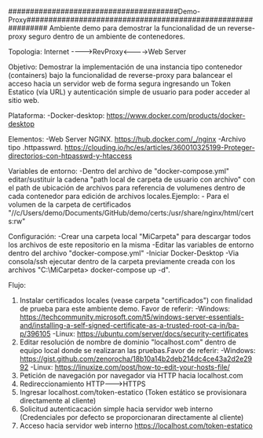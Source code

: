 #######################################Demo-Proxy#############################################################
Ambiente demo para demostrar la funcionalidad de un reverse-proxy seguro dentro de un ambiente de contenedores.

Topologia:
Internet ---->RevProxy<---->Web Server

Objetivo:
Demostrar la implementación de una instancia tipo contenedor (containers) bajo la funcionalidad de reverse-proxy para balancear el acceso hacia un servidor web de forma segura ingresando un Token Estatico (vía URL) y autenticación simple de usuario para poder acceder al sitio web.

Plataforma:
-Docker-desktop: https://www.docker.com/products/docker-desktop

Elementos:
-Web Server NGINX. https://hub.docker.com/_/nginx
-Archivo tipo .httpasswrd. https://clouding.io/hc/es/articles/360010325199-Proteger-directorios-con-htpasswd-y-htaccess

Variables de entorno:
-Dentro del archivo de "docker-compose.yml" editar/sustituir la cadena "path local de carpeta de usuario con archivo" con el path de ubicación de archivos para referencia de volumenes dentro de cada contenedor para edición de archivos locales.Ejemplo:
    - Para el volumen de la carpeta de certificados "//c/Users/demo/Documents/GitHub/demo/certs:/usr/share/nginx/html/certs:rw"

Configuración:
-Crear una carpeta local "MiCarpeta" para descargar todos los archivos de este repositorio en la misma
-Editar las variables de entorno dentro del archivo "docker-compose.yml"
-Iniciar Docker-Desktop
-Via consola/ssh ejecutar dentro de la carpeta previamente creada con los archivos "C:\MiCarpeta> docker-compose up -d".
    
Flujo:
1) Instalar certificados locales (vease carpeta "certificados") con finalidad de prueba para este ambiente demo. Favor de referir:
    -Windows: https://techcommunity.microsoft.com/t5/windows-server-essentials-and/installing-a-self-signed-certificate-as-a-trusted-root-ca-in/ba-p/396105
    -Linux: https://ubuntu.com/server/docs/security-certificates
3) Editar resolución de nombre de dominio "localhost.com" dentro de equipo local donde se realizaran las pruebas.Favor de referir: 
    -Windows: https://gist.github.com/zenorocha/18b10a14b2deb214dc4ce43a2d2e2992
    -Linux: https://linuxize.com/post/how-to-edit-your-hosts-file/
4) Petición de navegación por navegador via HTTP hacia localhost.com
5) Redireccionamiento HTTP--->HTTPS
6) Ingresar localhost.com/token-estatico (Token estático se provisionara directamente al cliente)
7) Solicitud autenticacación simple hacia servidor web interno (Credenciales por defecto se proporcionaran directamente al cliente)
9) Acceso hacia servidor web interno https://localhost.com/token-estatico






